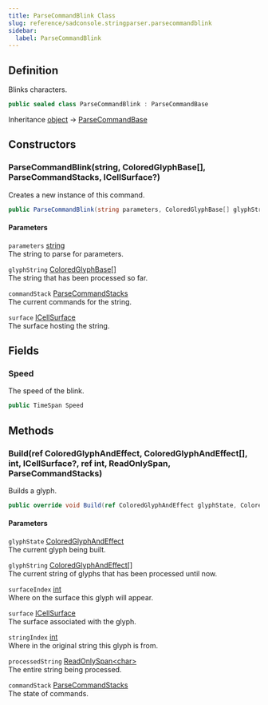 ```yaml
---
title: ParseCommandBlink Class
slug: reference/sadconsole.stringparser.parsecommandblink
sidebar:
  label: ParseCommandBlink
---
```

## Definition

Blinks characters.

```csharp title="C#"
public sealed class ParseCommandBlink : ParseCommandBase
```

Inheritance [object](https://learn.microsoft.com/dotnet/api/system.object/) → [ParseCommandBase](../sadconsole.stringparser.parsecommandbase/)

## Constructors

### ParseCommandBlink(string, ColoredGlyphBase[], ParseCommandStacks, ICellSurface?)

Creates a new instance of this command.

```csharp title="C#"
public ParseCommandBlink(string parameters, ColoredGlyphBase[] glyphString, ParseCommandStacks commandStack, ICellSurface? surface)
```

#### Parameters

`parameters` [string](https://learn.microsoft.com/dotnet/api/system.string/)  
The string to parse for parameters.

`glyphString` [ColoredGlyphBase[]](../sadconsole.coloredglyphbase/)  
The string that has been processed so far.

`commandStack` [ParseCommandStacks](../sadconsole.stringparser.parsecommandstacks/)  
The current commands for the string.

`surface` [ICellSurface](../sadconsole.icellsurface/)  
The surface hosting the string.


## Fields

### Speed

The speed of the blink.

```csharp title="C#"
public TimeSpan Speed
```

## Methods

### Build(ref ColoredGlyphAndEffect, ColoredGlyphAndEffect[], int, ICellSurface?, ref int, ReadOnlySpan<char>, ParseCommandStacks)

Builds a glyph.

```csharp title="C#"
public override void Build(ref ColoredGlyphAndEffect glyphState, ColoredGlyphAndEffect[] glyphString, int surfaceIndex, ICellSurface? surface, ref int stringIndex, ReadOnlySpan<char> processedString, ParseCommandStacks commandStack)
```

#### Parameters

`glyphState` [ColoredGlyphAndEffect](../sadconsole.coloredglyphandeffect/)  
The current glyph being built.

`glyphString` [ColoredGlyphAndEffect[]](../sadconsole.coloredglyphandeffect/)  
The current string of glyphs that has been processed until now.

`surfaceIndex` [int](https://learn.microsoft.com/dotnet/api/system.int32/)  
Where on the surface this glyph will appear.

`surface` [ICellSurface](../sadconsole.icellsurface/)  
The surface associated with the glyph.

`stringIndex` [int](https://learn.microsoft.com/dotnet/api/system.int32/)  
Where in the original string this glyph is from.

`processedString` [ReadOnlySpan\<char\>](https://learn.microsoft.com/dotnet/api/system.readonlyspan-1/)  
The entire string being processed.

`commandStack` [ParseCommandStacks](../sadconsole.stringparser.parsecommandstacks/)  
The state of commands.